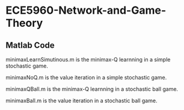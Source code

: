# ECE5960-Network-and-Game-Theory
## Matlab Code
minimaxLearnSimutinous.m is the minimax-Q learnning in a simple stochastic game.

minimaxNoQ.m is the value iteration in a simple stochastic game.

minimaxQBall.m is the minimax-Q learnning in a stochastic ball game.

minimaxBall.m is the value iteration in a stochastic ball game.
